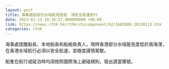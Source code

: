 ```yaml
---
layout: post
title: 海事處指部分水域能見度低　須安全航速航行
date: 2023-01-13 19:26:57.000000000 +08:00
link: https://news.rthk.hk/rthk/ch/component/k2/1683808-20230113.htm
categories: rthk
---
```


海事處提醒船長、本地船長和船舶負責人，現時香港部分水域能見度低於兩海浬，在香港水域航行必須以安全航速，並極度謹慎駕駛。

船隻在航行或碇泊時均須按照國際海上避碰規則，發出適當聲號。
